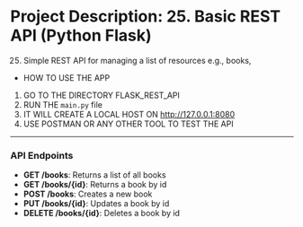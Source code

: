 # Project Description: 25. Basic REST API (Python Flask)

25. Simple REST API for managing a list of resources e.g., books,

- HOW TO USE THE APP

1. GO TO THE DIRECTORY FLASK_REST_API
2. RUN THE `main.py` file
3. IT WILL CREATE A LOCAL HOST ON http://127.0.0.1:8080
4. USE POSTMAN OR ANY OTHER TOOL TO TEST THE API

---

### API Endpoints

- **GET /books**: Returns a list of all books
- **GET /books/{id}**: Returns a book by id
- **POST /books**: Creates a new book
- **PUT /books/{id}**: Updates a book by id
- **DELETE /books/{id}**: Deletes a book by id
